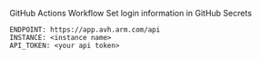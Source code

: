 GitHub Actions Workflow 
Set login information in GitHub Secrets
```
ENDPOINT: https://app.avh.arm.com/api
INSTANCE: <instance name>
API_TOKEN: <your api token>
```
